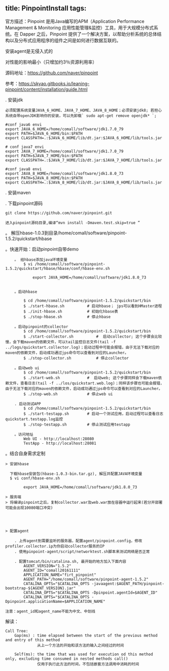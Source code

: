 title: PinpointInstall
tags:
---

官方描述：Pinpoint 是用Java编写的APM（Application Performance Management & Monitoring 应用性能管理&监控）工具，用于大规模分布式系统。在 Dapper 之后，Pinpoint 提供了一个解决方案，以帮助分析系统的总体结构以及分布式应用程序的组件之间是如何进行数据互联的。

安装agent是无侵入式的

对性能的影响最小（只增加约3％资源利用率）

源码地址：https://github.com/naver/pinpoint

参考：https://skyao.gitbooks.io/leaning-pinpoint/content/installation/guide.html

. 安装jdk
	
	必须配置系统变量JAVA_6_HOME、JAVA_7_HOME、JAVA_8_HOME；必须安装jdk8; 若担心系统自带openJDK影响你的安装，可以先卸载` sudo apt-get remove openjdk* `;
	
	#conf java6 envi
	export JAVA_6_HOME=/home/comall/software/jdk1.7.0_79
	export PATH=$JAVA_6_HOME/bin:$PATH
	export CLASSPATH=.:$JAVA_6_HOME/lib/dt.jar:$JAVA_6_HOME/lib/tools.jar

	# conf java7 envi
	export JAVA_7_HOME=/home/comall/software/jdk1.7.0_79
	export PATH=$JAVA_7_HOME/bin:$PATH
	export CLASSPATH=.:$JAVA_7_HOME/lib/dt.jar:$JAVA_7_HOME/lib/tools.jar

	#conf java8 envi
	export JAVA_8_HOME=/home/comall/software/jdk1.8.0_73
	export PATH=$JAVA_8_HOME/bin:$PATH
	export CLASSPATH=.:$JAVA_8_HOME/lib/dt.jar:$JAVA_8_HOME/lib/tools.jar

. 安装maven


. 下载pinpoint源码
	
	git clone https://github.com/naver/pinpoint.git

	进入pinpoint源码目录,编译“mvn install -Dmaven.test.skip=true ”


。 解压hbase-1.0.3到目录/home/comall/software/pinpoint-1.5.2/quickstart/hbase

。快速开始：启动pinpoint自带demo

		。 给hbase添加java环境变量
			$ vi /home/comall/software/pinpoint-1.5.2/quickstart/hbase/hbase/conf/hbase-env.sh
			
				export JAVA_HOME=/home/comall/software/jdk1.8.0_73


		。启动hbase

			$ cd /home/comall/software/pinpoint-1.5.2/quickstart/bin
			$ ./start-hbase.sh 			# 启动hbase； jps可以看到HMaster进程
			$ ./init-hbase.sh 			# 初始化hbase表
			$ ./stop-hbase.sh 			# 停止hbase

		。启动pinpoint的collector
			$ cd /home/comall/software/pinpoint-1.5.2/quickstart/bin
			$ ./start-collector.sh 			#  启动collector; 这个步骤会比较慢，会下载maven的依赖文件，可以tail监控日志文件(tail -f ../logs/quickstart.collector.log)；启动过程中可能会报错，由于无法下载对应的maven的依赖文件，启动成功通过jps命令可以查看到对应的Launcher。
			$ ./stop-collector.sh 			# 停止collector

		。启动web ui
			$ cd /home/comall/software/pinpoint-1.5.2/quickstart/bin
			$ ./start-web.sh 			#  启动web; 这个步骤同样会下载maven依赖文件，查看日志(tail -f ../los/quickstart.web.log)；同样该步骤也可能会报错，由于无法下载对应的maven的依赖文件，启动成功通过jps命令可以查看到对应的Launcher。
			$ ./stop-web.sh 			# 停止web ui

		. 启动测试APP
			$ cd /home/comall/software/pinpoint-1.5.2/quickstart/bin
			$ ./start-testapp.sh 		# 启动一个测试应用，启动过程可以查看日志quickstart.testapp.log监控
			$ ./stop-testapp.sh 		# 停止测试应用testapp

		。访问地址
			Web UI - http://localhost:28080
			TestApp - http://localhost:28081


。结合自身需求定制

	> 安装hbase

	  下载hbase安装包(hbase-1.0.3-bin.tar.gz), 解压并配置JAVA环境变量
	  $ vi conf/hbase-env.sh

	  		export JAVA_HOME=/home/comall/software/jdk1.8.0_73

	> 服务端
	> 将编译pinpoint之后，复制collector.war及web.war放在容器中运行起来(若分开部署可能会出现10080端口冲突)

	


	> 配置agent

		. 上传agent到需要监听的服务器，配置agent/pinpoint.config，修改profiler.collector.ip为你启动collector服务的IP
		. 使用pinpoint-agent/script/networktest.sh脚本来测试网络是否正常

		. 配置tomcat/bin/catalina.sh, 最开始的地方加入下面内容
			AGENT_VERSION="1.5.2"
			AGENT_ID="comall20161111"
			APPLICATION_NAME="firt_pinpoint"
			AGENT_PATH="/home/comall/software/pinpoint-agent-1.5.2"
			CATALINA_OPTS="$CATALINA_OPTS -javaagent:$AGENT_PATH/pinpoint-bootstrap-${AGENT_VERSION}.jar"
			CATALINA_OPTS="$CATALINA_OPTS -Dpinpoint.agentId=$AGENT_ID"
			CATALINA_OPTS="$CATALINA_OPTS -Dpinpoint.applicationName=$APPLICATION_NAME"
	
	注意：agent_id和agent_name不能为中文、中划线



解读：

	Call Tree:
		Gap(ms) : time elapsed between the start of the previous method and entry of this method
				  从上一个方法的开始和该方法的输入之间经过的时间
				  
		Self(ms): the time that was used for execution od this method only, excluding time consumed in nested methods call()
				  仅用于执行此方法的时间，不包括嵌套方法调用中消耗的时间












